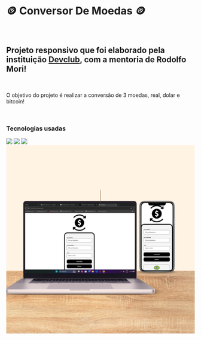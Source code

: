 <h1>🪙 Conversor De Moedas 🪙</h1>
<br>
<h2>Projeto responsivo que foi elaborado pela instituição <a href="https://rodolfomori.com.br/devclub/">Devclub</a>, com a mentoria de Rodolfo Mori!</h2>
<br>
<p>O objetivo do projeto é realizar a conversão de 3 moedas, real, dolar e bitcoin!</p>
<br>
<h3>Tecnologias usadas</h3>
<img src="https://img.shields.io/badge/HTML5-E34F26?style=for-the-badge&logo=html5&logoColor=white">
<img src="https://img.shields.io/badge/CSS3-1572B6?style=for-the-badge&logo=css3&logoColor=white">
<img src="https://img.shields.io/badge/JavaScript-F7DF1E?style=for-the-badge&logo=javascript&logoColor=black">
<br>
<img src="https://github.com/Joseph24augusto27/conversor-de-moedas/blob/main/assets/Brown%20Modern%20Visit%20Our%20Website%20Video%20Instagram%20Post%20(1).png?raw=true">

